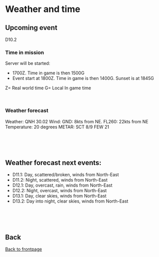 # Weather and time

## Upcoming event
D10.2

### Time in mission
Server will be started:
- 1700Z. Time in game is then 1500G
- Event start at 1800Z. Time in game is then 1400G.    Sunset is at 1845G

Z= Real world time
G= Local In game time

<br>

### Weather forecast
Weather: 
QNH 30.02
Wind: GND: 8kts from NE. FL260: 22kts from NE
Temperature: 20 degrees
METAR: SCT 8/9 FEW 21


<br>
<br>
<br>


## Weather forecast next events:
- D11.1: Day, scattered/broken, winds from North-East
- D11.2: Night, scattered, winds from North-East
- D12.1: Day, overcast, rain,  winds from North-East
- D12.2: Night, overcast, winds from North-East
- D13.1: Day, clear skies, winds from North-East
- D13.2: Day into night, clear skies, winds from North-East

<br>
<br>
<br>



## Back
[Back to frontpage](https://132nd-vwing.github.io/OPAR-Brief/)
